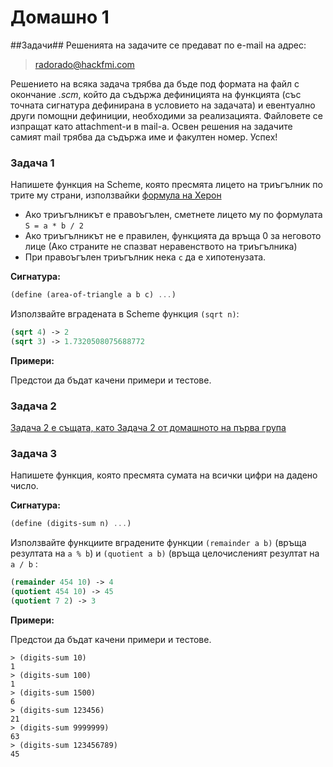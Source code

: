 Домашно 1
===========

##Задачи##
Решенията на задачите се предават по e-mail на адрес:

> radorado@hackfmi.com

Решението на всяка задача трябва да бъде под формата на файл с окончание *.scm*, който да съдържа дефиницията на функцията (със точната сигнатура дефинирана в условието на задачата) и евентуално други помощни дефиниции, необходими за реализацията. Файловете се изпращат като attachment-и в mail-a. Освен решения на задачите самият mail трябва да съдържа име и факултен номер. Успех! 


### Задача 1 ###

Напишете функция на Scheme, която пресмята лицето на триъгълник по трите му страни, използвайки [формула на Херон](http://www.mathopenref.com/heronsformula.html)
* Ако триъгълникът е правоъгълен, сметнете лицето му по формулата ```S = a * b / 2```
* Ако триъгълникът не е правилен, функцията да връща 0 за неговото лице (Ако страните не спазват неравенството на триъгълника)
* При правоъгълен триъгълник нека ```c``` да е хипотенузата.

**Сигнатура:**

```scheme
(define (area-of-triangle a b c) ...)
```

Използвайте вградената в Scheme функция ```(sqrt n)```:
```scheme
(sqrt 4) -> 2
(sqrt 3) -> 1.7320508075688772
```

**Примери:**

Предстои да бъдат качени примери и тестове.

### Задача 2 ###

[Задача 2 е същата, като Задача 2 от домашното на първа група](https://github.com/IvanIvanov/fp2013/blob/master/lab1/homework1/homework1.md)

### Задача 3 ###

Напишете функция, която пресмята сумата на всички цифри на дадено число.

**Сигнатура:**

```scheme
(define (digits-sum n) ...)
```

Използвайте функциите вградените функции ```(remainder a b)``` (връща резултата на ```a % b```) и ```(quotient a b)``` (връща целочисленият резултат на ```a / b``` :
```scheme
(remainder 454 10) -> 4
(quotient 454 10) -> 45
(quotient 7 2) -> 3
```

**Примери:**

Предстои да бъдат качени примери и тестове.
```
> (digits-sum 10)
1
> (digits-sum 100)
1
> (digits-sum 1500)
6
> (digits-sum 123456)
21
> (digits-sum 9999999)
63
> (digits-sum 123456789)
45
```